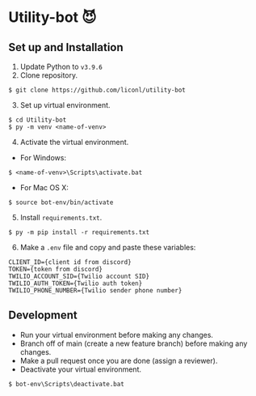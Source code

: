 # Utility-bot :smiling_imp:

## Set up and Installation

1. Update Python to `v3.9.6`
2. Clone repository.

```
$ git clone https://github.com/liconl/utility-bot
```

3. Set up virtual environment.

```
$ cd Utility-bot
$ py -m venv <name-of-venv>
```

4. Activate the virtual environment.

- For Windows:

```
$ <name-of-venv>\Scripts\activate.bat
```

- For Mac OS X:

```
$ source bot-env/bin/activate
```

5. Install `requirements.txt`.

```
$ py -m pip install -r requirements.txt
```

6. Make a `.env` file and copy and paste these variables:

```
CLIENT_ID={client id from discord}
TOKEN={token from discord}
TWILIO_ACCOUNT_SID={Twilio account SID}
TWILIO_AUTH_TOKEN={Twilio auth token}
TWILIO_PHONE_NUMBER={Twilio sender phone number}
```

## Development

- Run your virtual environment before making any changes.
- Branch off of main (create a new feature branch) before making any changes.
- Make a pull request once you are done (assign a reviewer).
- Deactivate your virtual environment.

```
$ bot-env\Scripts\deactivate.bat
```
